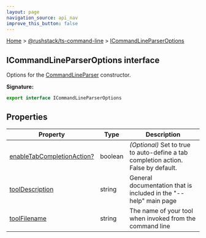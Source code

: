 ```yaml
---
layout: page
navigation_source: api_nav
improve_this_button: false
---
```



[Home](./index.md) &gt; [@rushstack/ts-command-line](./ts-command-line.md) &gt; [ICommandLineParserOptions](./ts-command-line.icommandlineparseroptions.md)

## ICommandLineParserOptions interface

Options for the [CommandLineParser](./ts-command-line.commandlineparser.md) constructor.

<b>Signature:</b>

```typescript
export interface ICommandLineParserOptions
```

## Properties

|  Property | Type | Description |
|  --- | --- | --- |
|  [enableTabCompletionAction?](./ts-command-line.icommandlineparseroptions.enabletabcompletionaction.md) | boolean | <i>(Optional)</i> Set to true to auto-define a tab completion action. False by default. |
|  [toolDescription](./ts-command-line.icommandlineparseroptions.tooldescription.md) | string | General documentation that is included in the "--help" main page |
|  [toolFilename](./ts-command-line.icommandlineparseroptions.toolfilename.md) | string | The name of your tool when invoked from the command line |
